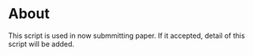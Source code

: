 # About
This script is used in now submmitting paper.
If it accepted, detail of this script will be added.
